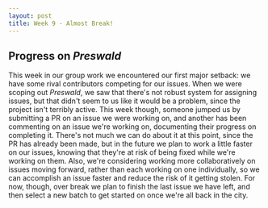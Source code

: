 ```yaml
---
layout: post
title: Week 9 - Almost Break!
---
```


## Progress on *Preswald*
This week in our group work we encountered our first major setback: we have some rival contributors competing for our issues. When we were scoping out *Preswald*, we saw that there's not robust system for assigning issues, but that didn't seem to us like it would be a problem, since the project isn't terribly active. This week though, someone jumped us by submitting a PR on an issue we were working on, and another has been commenting on an issue we're working on, documenting their progress on completing it. <!--more--> There's not much we can do about it at this point, since the PR has already been made, but in the future we plan to work a little faster on our issues, knowing that they're at risk of being fixed while we're working on them. Also, we're considering working more collaboratively on issues moving forward, rather than each working on one individually, so we can accomplish an issue faster and reduce the risk of it getting stolen. For now, though, over break we plan to finish the last issue we have left, and then select a new batch to get started on once we're all back in the city.






